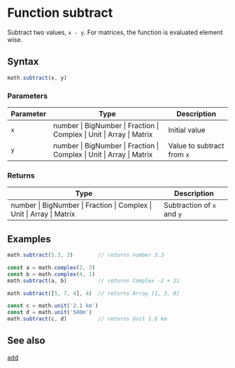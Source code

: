 <!-- Note: This file is automatically generated from source code comments. Changes made in this file will be overridden. -->

# Function subtract

Subtract two values, `x - y`.
For matrices, the function is evaluated element wise.


## Syntax

```js
math.subtract(x, y)
```

### Parameters

Parameter | Type | Description
--------- | ---- | -----------
`x` | number &#124; BigNumber &#124; Fraction &#124; Complex &#124; Unit &#124; Array &#124; Matrix |  Initial value
`y` | number &#124; BigNumber &#124; Fraction &#124; Complex &#124; Unit &#124; Array &#124; Matrix |  Value to subtract from `x`

### Returns

Type | Description
---- | -----------
number &#124; BigNumber &#124; Fraction &#124; Complex &#124; Unit &#124; Array &#124; Matrix |  Subtraction of `x` and `y`


## Examples

```js
math.subtract(5.3, 2)        // returns number 3.3

const a = math.complex(2, 3)
const b = math.complex(4, 1)
math.subtract(a, b)          // returns Complex -2 + 2i

math.subtract([5, 7, 4], 4)  // returns Array [1, 3, 0]

const c = math.unit('2.1 km')
const d = math.unit('500m')
math.subtract(c, d)          // returns Unit 1.6 km
```


## See also

[add](add.md)
